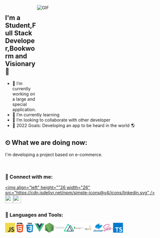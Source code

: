 <img align="right" alt="GIF" src="https://github.com/abhisheknaiidu/abhisheknaiidu/blob/master/code.gif?raw=true" width="400" height="320" />

## I'm a Student,Full Stack Developer,Bookworm and Visionary 🚀
- 🔭 I’m currently working on a large and special application.
- 🌱 I’m currently learning 
- 👯 I’m looking to collaborate with other developer 
- 🥅 2022 Goals: Developing an app to be heard in the world 🌎

## ⏲ What we are doing now:
I'm developing a project based on e-commerce. 

<br />

### 📩 Connect with me:
[<img align="left" height=""26 width="26" src="https://cdn.jsdelivr.net/npm/simple-icons@v4/icons/linkedin.svg" />][instagram]
[<img align="left" height="26" width="26" src="https://cdn.jsdelivr.net/npm/simple-icons@v4/icons/instagram.svg" />][instagram]
[<img align="left" height="26" width="26" src="https://cdn.jsdelivr.net/npm/simple-icons@v4/icons/gmail.svg" />][gmail]

<br />

### 🔧 Languages and Tools:

<img align="left" alt="Ios" width="32px" src="https://raw.githubusercontent.com/github/explore/cebd63002168a05a6a642f309227eefeccd92950/topics/javascript/javascript.png" />
<img align="left" alt="html" width="32px" src="https://raw.githubusercontent.com/github/explore/cebd63002168a05a6a642f309227eefeccd92950/topics/html/html.png" />
<img align="left" alt="css" width="32px" src="https://raw.githubusercontent.com/github/explore/cebd63002168a05a6a642f309227eefeccd92950/topics/css/css.png" />
<img align="left" alt="vue" width="32px" src="https://raw.githubusercontent.com/github/explore/80688e429a7d4ef2fca1e82350fe8e3517d3494d/topics/vue/vue.png" />
<img align="left" alt="nodejs" width="32px" src="https://raw.githubusercontent.com/github/explore/80688e429a7d4ef2fca1e82350fe8e3517d3494d/topics/nodejs/nodejs.png" />
<img align="left" alt="express" width="32px" src="https://raw.githubusercontent.com/github/explore/80688e429a7d4ef2fca1e82350fe8e3517d3494d/topics/express/express.png" />
<img align="left" alt="nuxt" width="32px" src="https://raw.githubusercontent.com/devicons/devicon/master/icons/nuxtjs/nuxtjs-original.svg" />
<img align="left" alt="mongodb" width="32px" src="https://raw.githubusercontent.com/github/explore/80688e429a7d4ef2fca1e82350fe8e3517d3494d/topics/mongodb/mongodb.png" />
<img align="left" alt="mysql" width="32px" src="https://raw.githubusercontent.com/github/explore/80688e429a7d4ef2fca1e82350fe8e3517d3494d/topics/mysql/mysql.png" />
<img align="left" alt="docker" width="32px" src="https://raw.githubusercontent.com/github/explore/80688e429a7d4ef2fca1e82350fe8e3517d3494d/topics/docker/docker.png" />
<img align="left" alt="sass" width="32px" src="https://raw.githubusercontent.com/github/explore/80688e429a7d4ef2fca1e82350fe8e3517d3494d/topics/sass/sass.png" />
<img align="left" alt="typescript" width="32px" src="https://raw.githubusercontent.com/github/explore/80688e429a7d4ef2fca1e82350fe8e3517d3494d/topics/typescript/typescript.png" />


<br />
<br />
<br />
<br />


[instagram]: https://www.instagram.com/oguzhan.suavi
[linkedin]: https://www.linkedin.com/in/oguzhan-tasci/
[gmail]: mailto:oguzhann.tasci07@gmail.com
